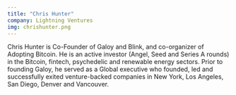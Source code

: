 ```yaml
---
title: "Chris Hunter"
company: Lightning Ventures
img: chrishunter.png
---
```


Chris Hunter is Co-Founder of Galoy and Blink, and co-organizer of Adopting Bitcoin. He is an active investor (Angel, Seed and Series A rounds) in the Bitcoin, fintech, psychedelic and renewable energy sectors. Prior to founding Galoy, he served as a Global executive who founded, led and successfully exited venture-backed companies in New York, Los Angeles, San Diego, Denver and Vancouver.
